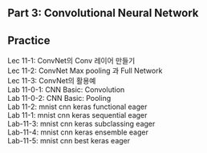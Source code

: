 ## Part 3: Convolutional Neural Network

## Practice
Lec 11-1: ConvNet의 Conv 레이어 만들기  
Lec 11-2: ConvNet Max pooling 과 Full Network  
Lec 11-3: ConvNet의 활용예  
Lab 11-0-1: CNN Basic: Convolution  
Lab 11-0-2: CNN Basic: Pooling  
Lab 11-2: mnist cnn keras functional eager  
Lab 11-1: mnist cnn keras sequential eager  
Lab-11-3: mnist cnn keras subclassing eager  
Lab-11-4: mnist cnn keras ensemble eager  
Lab-11-5: mnist cnn best keras eager  